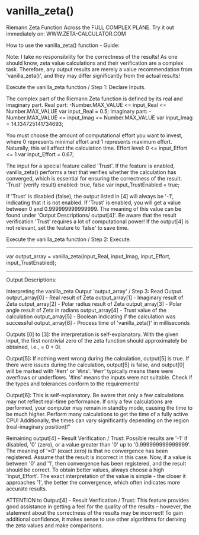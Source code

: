 # vanilla_zeta()
Riemann Zeta Function Across the FULL COMPLEX PLANE.
Try it out immediately on: WWW.ZETA-CALCULATOR.COM

How to use the vanilla_zeta() function - Guide:

Note: I take no responsibility for the correctness of the results! As one should know, zeta value calculations and their verification are a complex task. Therefore, any output results are merely a value recommendation from 'vanilla_zeta()', and they may differ significantly from the actual results!

Execute the vanilla_zeta function / Step 1: Declare Inputs.

The complex part of the Riemann Zeta function is defined by its real and imaginary part.
Real part:      -Number.MAX_VALUE <= input_Real <= Number.MAX_VALUE
var input_Real = 0.5;
Imaginary part: -Number.MAX_VALUE <= input_Imag <= Number.MAX_VALUE
var input_Imag = 14.134725141734693;

You must choose the amount of computational effort you want to invest, where 0 represents minimal effort and 1 represents maximum effort.
Naturally, this will affect the calculation time.
Effort level:   0 <= input_Effort <= 1
var input_Effort = 0.67;

The input for a special feature called 'Trust'.
If the feature is enabled, vanilla_zeta() performs a test that verifies whether the calculation has converged, which is essential for ensuring the correctness of the result.
'Trust' (verify result) enabled: true, false
var input_TrustEnabled = true;

If 'Trust' is disabled (false), the output listed in [4] will always be '-1', indicating that it is not enabled.
If 'Trust' is enabled, you will get a value between 0 and 0.999999999999999. The meaning of this value can be found under 'Output Descriptions/ output[4]'.
Be aware that the result verification 'Trust' requires a lot of computational power! If the output[4] is not relevant, set the feature to 'false' to save time.

Execute the vanilla_zeta function / Step 2: Execute.
***    ***    ***
var output_array = vanilla_zeta(input_Real, input_Imag, input_Effort, input_TrustEnabled);
***    ***    ***

Output Descriptions:

Interpreting the vanilla_zeta Output 'output_array' / Step 3: Read Output.
output_array[0] - Real result of Zeta
output_array[1] - Imaginary result of Zeta
output_array[2] - Polar radius result of Zeta
output_array[3] - Polar angle result of Zeta in radians
output_array[4] - Trust value of the calculation
output_array[5] - Boolean indicating if the calculation was successful
output_array[6] - Process time of 'vanilla_zeta()' in milliseconds

Outputs [0] to [3]:
the interpretation is self-explanatory.
With the given input, the first nontrivial zero of the zeta function should approximately be obtained, i.e., = 0 + 0i.

Output[5]:
If nothing went wrong during the calculation, output[5] is true.
If there were issues during the calculation, output[5] is false, and output[0] will be marked with '#err' or '#ins'. '#err' typically means there were overflows or underflows. '#ins' means the inputs were not suitable. Check if the types and tolerances conform to the requirements!

Output[6]:
This is self-explanatory. Be aware that only a few calculations may not reflect real-time performance. If only a few calculations are performed, your computer may remain in standby mode, causing the time to be much higher. Perform many calculations to get the time of a fully active CPU!
Additionally, the times can vary significantly depending on the region (real-imaginary position)!"

Remaining output[4] - Result Verification / Trust:
Possible results are '-1' if disabled, '0' (zero), or a value greater than '0' up to '0.999999999999999'.
The meaning of '=0' (exact zero) is that no convergence has been registered. Assume that the result is incorrect in this case.
Now, if a value is between '0' and '1', then convergence has been registered, and the result should be correct. To obtain better values, always choose a high 'input_Effort'.
The exact interpretation of the value is simple - the closer it approaches '1', the better the convergence, which often indicates more accurate results.

ATTENTION to Output[4] - Result Verification / Trust:
This feature provides good assistance in getting a feel for the quality of the results – however, the statement about the correctness of the results may be incorrect! To gain additional confidence, it makes sense to use other algorithms for deriving the zeta values and make comparisons.
